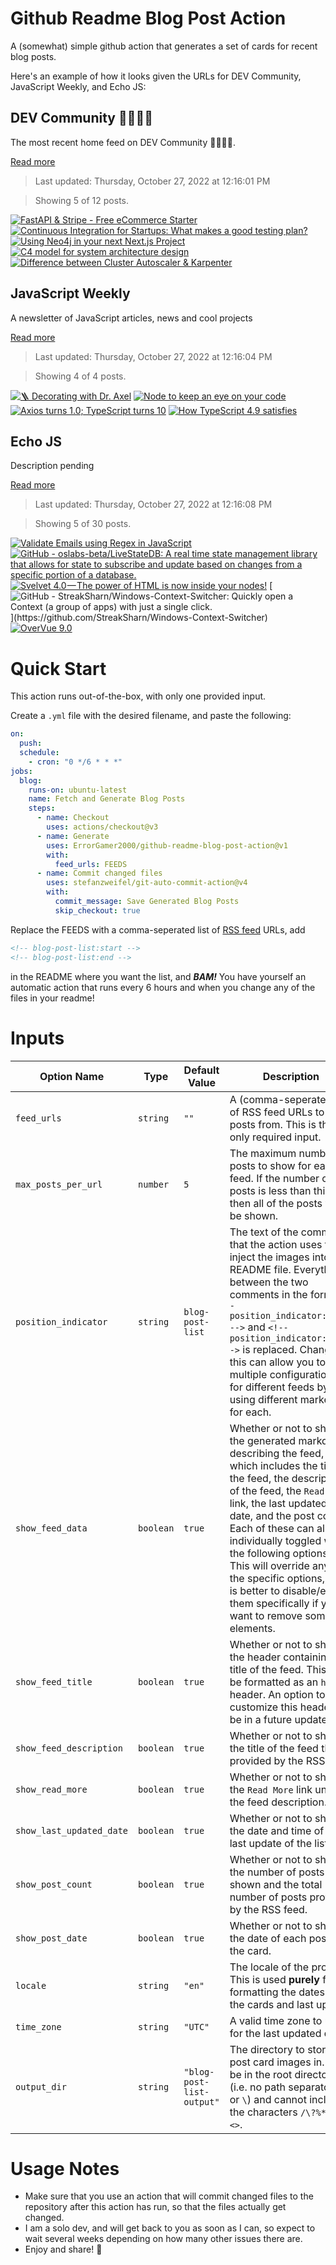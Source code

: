 # Github Readme Blog Post Action

A (somewhat) simple github action that generates a set of cards for recent blog posts.

Here's an example of how it looks given the URLs for DEV Community, JavaScript Weekly, and Echo JS:

<!-- post-list:start -->
## DEV Community 👩‍💻👨‍💻

The most recent home feed on DEV Community 👩‍💻👨‍💻.

[Read more](https://dev.to)
> Last updated: Thursday, October 27, 2022 at 12:16:01 PM

> Showing 5 of 12 posts.

[![FastAPI & Stripe - Free eCommerce Starter](https://raw.githubusercontent.com/ErrorGamer2000/github-readme-blog-post-action/main/generated_files/DEV_Community_👩‍💻👨‍💻/FastAPI___Stripe_-_Free_eCommerce_Starter.svg)](https://dev.to/sm0ke/fastapi-stripe-free-ecommerce-starter-36go)
[![Continuous Integration for Startups: What makes a good testing plan?](https://raw.githubusercontent.com/ErrorGamer2000/github-readme-blog-post-action/main/generated_files/DEV_Community_👩‍💻👨‍💻/Continuous_Integration_for_Startups__What_makes_a_good_testing_plan_.svg)](https://dev.to/documatic/continuous-integration-for-startups-what-makes-a-good-testing-plan-5cnc)
[![Using Neo4j in your next Next.js Project](https://raw.githubusercontent.com/ErrorGamer2000/github-readme-blog-post-action/main/generated_files/DEV_Community_👩‍💻👨‍💻/Using_Neo4j_in_your_next_Next.js_Project.svg)](https://dev.to/adamcowley/using-neo4j-in-your-next-nextjs-project-77)
[![C4 model for system architecture design](https://raw.githubusercontent.com/ErrorGamer2000/github-readme-blog-post-action/main/generated_files/DEV_Community_👩‍💻👨‍💻/C4_model_for_system_architecture_design.svg)](https://dev.to/icepanel/c4-model-for-system-architecture-design-16dh)
[![Difference between Cluster Autoscaler & Karpenter](https://raw.githubusercontent.com/ErrorGamer2000/github-readme-blog-post-action/main/generated_files/DEV_Community_👩‍💻👨‍💻/Difference_between_Cluster_Autoscaler___Karpenter.svg)](https://dev.to/makendrang/difference-between-cluster-autoscaler-karpenter-179n)


## JavaScript Weekly

A newsletter of JavaScript articles, news and cool projects

[Read more](https://javascriptweekly.com/)
> Last updated: Thursday, October 27, 2022 at 12:16:04 PM

> Showing 4 of 4 posts.

[![🪜 Decorating with Dr. Axel](https://raw.githubusercontent.com/ErrorGamer2000/github-readme-blog-post-action/main/generated_files/JavaScript_Weekly/🪜_Decorating_with_Dr._Axel.svg)](https://javascriptweekly.com/issues/611)
[![Node to keep an eye on your code](https://raw.githubusercontent.com/ErrorGamer2000/github-readme-blog-post-action/main/generated_files/JavaScript_Weekly/Node_to_keep_an_eye_on_your_code.svg)](https://javascriptweekly.com/issues/610)
[![Axios turns 1.0; TypeScript turns 10](https://raw.githubusercontent.com/ErrorGamer2000/github-readme-blog-post-action/main/generated_files/JavaScript_Weekly/Axios_turns_1.0;_TypeScript_turns_10.svg)](https://javascriptweekly.com/issues/609)
[![How TypeScript 4.9 satisfies](https://raw.githubusercontent.com/ErrorGamer2000/github-readme-blog-post-action/main/generated_files/JavaScript_Weekly/How_TypeScript_4.9_satisfies.svg)](https://javascriptweekly.com/issues/608)


## Echo JS

Description pending

[Read more](
http://www.echojs.com
)
> Last updated: Thursday, October 27, 2022 at 12:16:08 PM

> Showing 5 of 30 posts.

[![Validate Emails using Regex in JavaScript](https://raw.githubusercontent.com/ErrorGamer2000/github-readme-blog-post-action/main/generated_files/_Echo_JS_/Validate_Emails_using_Regex_in_JavaScript.svg)](
https://masteringjs.io/tutorials/fundamentals/email-regex
)
[![GitHub - oslabs-beta/LiveStateDB: A real time state management library that allows for state to subscribe and update based on changes from a specific portion of a database.](https://raw.githubusercontent.com/ErrorGamer2000/github-readme-blog-post-action/main/generated_files/_Echo_JS_/GitHub_-_oslabs-beta_LiveStateDB__A_real_time_state_management_library_that_allows_for_state_to_subscribe_and_update_based_on_changes_from_a_specific_portion_of_a_database..svg)](https://github.com/oslabs-beta/LiveStateDB)
[![Svelvet 4.0 — The power of HTML is now inside your nodes!](https://raw.githubusercontent.com/ErrorGamer2000/github-readme-blog-post-action/main/generated_files/_Echo_JS_/Svelvet_4.0_—_The_power_of_HTML_is_now_inside_your_nodes!.svg)](https://medium.com/@wildcard355/svelvet-4-0-the-power-of-html-is-now-inside-your-nodes-3d96823096e3)
[![GitHub - StreakSharn/Windows-Context-Switcher: Quickly open a Context (a group of apps) with just a single click.](https://raw.githubusercontent.com/ErrorGamer2000/github-readme-blog-post-action/main/generated_files/_Echo_JS_/GitHub_-_StreakSharn_Windows-Context-Switcher__Quickly_open_a_Context_(a_group_of_apps)_with_just_a_single_click..svg)](https://github.com/StreakSharn/Windows-Context-Switcher)
[![OverVue 9.0](https://raw.githubusercontent.com/ErrorGamer2000/github-readme-blog-post-action/main/generated_files/_Echo_JS_/OverVue_9.0.svg)](https://medium.com/@disscravis/overvue-9-0-58d5feb3dd36)


<!-- post-list:end -->

# Quick Start

This action runs out-of-the-box, with only one provided input.

Create a `.yml` file with the desired filename, and paste the following:

```yml
on:
  push:
  schedule:
    - cron: "0 */6 * * *"
jobs:
  blog:
    runs-on: ubuntu-latest
    name: Fetch and Generate Blog Posts
    steps:
      - name: Checkout
        uses: actions/checkout@v3
      - name: Generate
        uses: ErrorGamer2000/github-readme-blog-post-action@v1
        with:
          feed_urls: FEEDS
      - name: Commit changed files
        uses: stefanzweifel/git-auto-commit-action@v4
        with:
          commit_message: Save Generated Blog Posts
          skip_checkout: true
```

Replace the FEEDS with a comma-seperated list of [RSS feed](https://rss.com/blog/how-do-rss-feeds-work/) URLs, add

```md
<!-- blog-post-list:start -->
<!-- blog-post-list:end -->
```

in the README where you want the list, and **_BAM!_** You have yourself an automatic action that runs every 6 hours and when you change any of the files in your readme!

# Inputs

<table>
  <thead>
    <tr>
      <th>Option Name</th>
      <th>Type</th>
      <th>Default Value</th>
      <th>Description</th>
    </tr>
  </thead>
  <tbody>
    <tr>
      <td><code>feed_urls</code></td>
      <td><code>string</code></td>
      <td><code>""</code></td>
      <td>A (comma-seperated) list of RSS feed URLs to load posts from. This is the only required input.</td>
    </tr>
    <tr>
      <td><code>max_posts_per_url</code></td>
      <td><code>number</code></td>
      <td><code>5</code></td>
      <td>The maximum number of posts to show for each feed. If the number of posts is less than this, then all of the posts will be shown.</td>
    </tr>
    <tr>
      <td><code>position_indicator</code></td>
      <td><code>string</code></td>
      <td><code>blog-post-list</code></td>
      <td>The text of the comments that the action uses to inject the images into the README file. Everything between the two comments in the form <code>&lt;!-- position_indicator:start --&gt;</code> and <code>&lt;!-- position_indicator:end --&gt;</code> is replaced. Changing this can allow you to use multiple configurations for different feeds by using different markers for each.</td>
    </tr>
    <tr>
      <td><code>show_feed_data</code></td>
      <td><code>boolean</code></td>
      <td><code>true</code></td>
      <td>Whether or not to show the generated markdown describing the feed, which includes the title of the feed, the description of the feed, the <code>Read More</code> link, the last updated date, and the post count. Each of these can also be individually toggled with the following options. This will override any of the specific options, so it is better to disable/enable them specifically if you want to remove some elements.</td>
    </tr>
    <tr>
      <td><code>show_feed_title</code></td>
      <td><code>boolean</code></td>
      <td><code>true</code></td>
      <td>Whether or not to show the header containing the title of the feed. This will be formatted as an <code>h2</code> header. An option to customize this header will be in a future update.</td>
    </tr>
    <tr>
      <td><code>show_feed_description</code></td>
      <td><code>boolean</code></td>
      <td><code>true</code></td>
      <td>Whether or not to show the title of the feed that is provided by the RSS feed.</td>
    </tr>
    <tr>
      <td><code>show_read_more</code></td>
      <td><code>boolean</code></td>
      <td><code>true</code></td>
      <td>Whether or not to show the <code>Read More</code> link under the feed description.</td>
    </tr>
    <tr>
      <td><code>show_last_updated_date</code></td>
      <td><code>boolean</code></td>
      <td><code>true</code></td>
      <td>Whether or not to show the date and time of the last update of the list.</td>
    </tr>
    <tr>
      <td><code>show_post_count</code></td>
      <td><code>boolean</code></td>
      <td><code>true</code></td>
      <td>Whether or not to show the number of posts shown and the total number of posts provided by the RSS feed.</td>
    </tr>
    <tr>
      <td><code>show_post_date</code></td>
      <td><code>boolean</code></td>
      <td><code>true</code></td>
      <td>Whether or not to show the date of each post on the card.</td>
    </tr>
    <tr>
      <td><code>locale</code></td>
      <td><code>string</code></td>
      <td><code>"en"</code></td>
      <td>The locale of the project. This is used <strong>purely</strong> for formatting the dates of the cards and last update.</td>
    </tr>
    <tr>
      <td><code>time_zone</code></td>
      <td><code>string</code></td>
      <td><code>"UTC"</code></td>
      <td>A valid time zone to use for the last updated date.</td>
    </tr>
    <tr>
      <td><code>output_dir</code></td>
      <td><code>string</code></td>
      <td><code>"blog-post-list-output"</code></td>
      <td>The directory to store the post card images in. Must be in the root directory (i.e. no path separators <code>/</code> or <code>\</code>) and cannot include the characters <code>/\?%*:|"&lt;&gt;</code>.</td>
    </tr>
<!--
    <tr>
      <td><code></code></td>
      <td><cde></cde></td>
      <td><code></code></td>
      <td></td>
    </tr>
-->
  </tbody>
</table>

# Usage Notes

- Make sure that you use an action that will commit changed files to the repository after this action has run, so that the files actually get changed.
- I am a solo dev, and will get back to you as soon as I can, so expect to wait several weeks depending on how many other issues there are.
- Enjoy and share! 🤗
